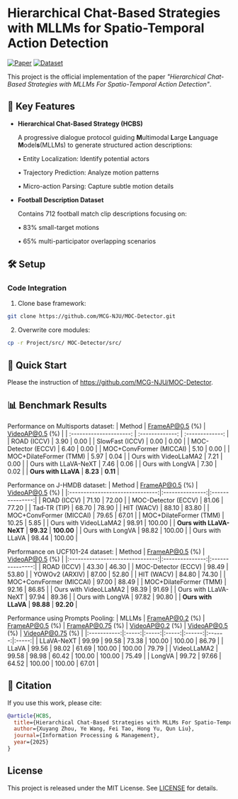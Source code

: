 
# Hierarchical Chat-Based Strategies with MLLMs for Spatio-Temporal Action Detection
[![Paper](https://img.shields.io/badge/IPM-Paper-<COLOR>.svg)](https://www.sciencedirect.com/journal/information-processing-and-management) 
[![Dataset](https://img.shields.io/badge/Dataset-Football_Description-red)](Data/)

This project is the official implementation of the paper _"Hierarchical Chat-Based Strategies with MLLMs For Spatio-Temporal Action Detection"_.

## 🏈 Key Features
- **Hierarchical Chat-Based Strategy (HCBS)**
  
  A progressive dialogue protocol guiding **M**ultimodal **L**arge **L**anguage **M**odel**s**(MLLMs) to generate structured action descriptions:
  
    • Entity Localization: Identify potential actors

    • Trajectory Prediction: Analyze motion patterns

    • Micro-action Parsing: Capture subtle motion details

- **Football Description Dataset**
  
  Contains 712 football match clip descriptions  focusing on:
  
    • 83% small-target motions

    • 65% multi-participator overlapping scenarios



## 🛠️ Setup
### Code Integration
1. Clone base framework:
```bash
git clone https://github.com/MCG-NJU/MOC-Detector.git
```

2. Overwrite core modules:
```bash
cp -r Project/src/ MOC-Detector/src/
```

## 🚀 Quick Start
Please the instruction of https://github.com/MCG-NJU/MOC-Detector.


## 📊 Benchmark Results
Performance on Multisports dataset:
|         Method          | FrameAP@0.5 (%) | VideoAP@0.5 (%) |
| :---------------------: | :-------------: | :-------------: |
|       ROAD (ICCV)       |      3.90       |      0.00       |
|     SlowFast (ICCV)     |      0.00       |      0.00       |
|   MOC-Detector (ECCV)   |      6.40       |      0.00       |
| MOC+ConvFormer (MICCAI) |      5.10       |      0.00       |
| MOC+DilateFormer (TMM)  |      5.97       |      0.04       |
|  Ours with VideoLLaMA2  |      7.21       |      0.00       |
|  Ours with LLaVA-NeXT   |      7.46       |      0.06       |
|    Ours with LongVA     |      7.30       |      0.02       |
|   **Ours with LLaVA**   |    **8.23**     |    **0.11**    |


Performance on J-HMDB dataset:
| Method                          | FrameAP@0.5 (%) | VideoAP@0.5 (%) |
|:-------------------------------:|:---------------:|:---------------:|
| ROAD (ICCV)                     | 71.10           | 72.00           |
| MOC-Detector (ECCV)             | 81.06           | 77.20           |
| Tad-TR (TIP)                    | 68.70           | 78.90           |
| HIT (WACV)                      | 88.10           | 83.80           |
| MOC+ConvFormer (MICCAI)         | 79.65           | 67.01           |
| MOC+DilateFormer (TMM)          | 10.25           | 5.85            |
| Ours with VideoLLaMA2           | 98.91           | 100.00          |
| **Ours with LLaVA-NeXT**        | **99.32**       | **100.00**      |
| Ours with LongVA                | 98.82           | 100.00          |
| Ours with LLaVA                 | 98.44           | 100.00          |

Performance on UCF101-24 dataset:
| Method                          | FrameAP@0.5 (%) | VideoAP@0.5 (%) |
|:-------------------------------:|:---------------:|:---------------:|
| ROAD (ICCV)                     | 43.30           | 46.30           |
| MOC-Detector (ECCV)             | 98.49           | 53.80           |
| YOWOv2 (ARXIV)                  | 87.00           | 52.80           |
| HIT (WACV)                      | 84.80           | 74.30           |
| MOC+ConvFormer (MICCAI)         | 97.00           | 88.49           |
| MOC+DilateFormer (TMM)          | 92.16           | 86.85           |
| Ours with VideoLLaMA2           | 98.39           | 91.69           |
| Ours with LLaVA-NeXT            | 97.94           | 89.36           |
| Ours with LongVA                | 97.82           | 90.80           |
| **Ours with LLaVA**             | **98.88**       | **92.20**       |

Performance using Prompts Pooling:
| MLLMs       | FrameAP@0.2 (%) | FrameAP@0.5 (%) | FrameAP@0.75 (%) | VideoAP@0.2 (%) | VideoAP@0.5 (%) | VideoAP@0.75 (%) |
|:-----------:|:-----:|:-----:|:-----:|:------:|:------:|:-----:|
| LLaVA-NeXT  | 99.99 | 99.58 | 73.38 | 100.00 | 100.00 | 86.79 |
| LLaVA       | 99.56 | 98.02 | 61.69 | 100.00 | 100.00 | 79.79 |
| VideoLLaMA2 | 99.58 | 98.98 | 60.42 | 100.00 | 100.00 | 75.49 |
| LongVA      | 99.72 | 97.66 | 64.52 | 100.00 | 100.00 | 67.01 |

## 📜 Citation
If you use this work, please cite:
```bibtex
@article{HCBS,
  title={Hierarchical Chat-Based Strategies with MLLMs For Spatio-Temporal Action Detection},
  author={Xuyang Zhou, Ye Wang, Fei Tao, Hong Yu, Qun Liu},
  journal={Information Processing & Management},
  year={2025}
}
```

## License
This project is released under the MIT License. See [LICENSE](LICENSE) for details.
